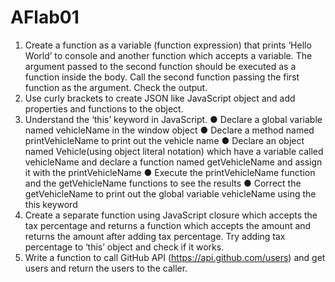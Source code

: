 # AFlab01
1. Create a function as a variable (function expression) that prints ‘Hello World’ to console  and another function which accepts a variable. The argument passed to the second  function should be executed as a function inside the body. Call the second function  passing the first function as the argument. Check the output.    
2. Use curly brackets to create JSON like JavaScript object and add properties and functions  to the object.   
3. Understand the ‘this’ keyword in JavaScript.    ● Declare a global variable named vehicleName in the window object  ● Declare a method named printVehicleName to print out the vehicle name  ● Declare an object named Vehicle(using object literal notation) which have a  variable called vehicleName and declare a function named getVehicleName and  assign it with the printVehicleName  ● Execute the printVehicleName function and the getVehicleName functions to see  the results  ● Correct the getVehicleName to print out the global variable vehicleName using  the this keyword   
4. Create a separate function using JavaScript closure which accepts the tax percentage and  returns a function which accepts the amount and returns the amount after adding tax  percentage. Try adding tax percentage to ‘this’ object and check if it works.  
5. Write a function to call GitHub API (https://api.github.com/users) and get users and  return the users to the caller. 
